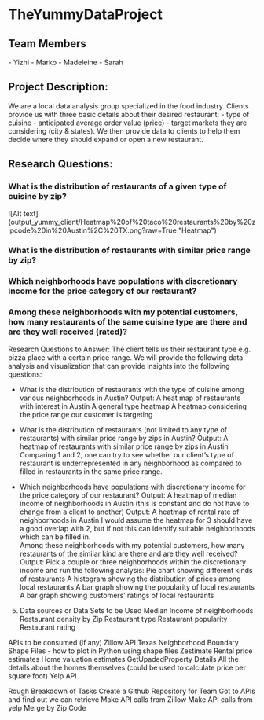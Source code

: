 # TheYummyDataProject


<h2>Team Members</h2> 
- Yizhi
- Marko
- Madeleine
- Sarah

<h2>Project Description:</h2> 
We are a local data analysis group specialized in the food industry.
Clients provide us with three basic details about their desired restaurant:
- type of cuisine
- anticipated average order value (price)
- target markets they are considering (city & states).
We then provide data to clients to help them decide where they should expand or open a new restaurant.

<h2>Research Questions:</h>

<h3>What is the distribution of restaurants of a given type of cuisine by zip?</h3> 
![Alt text](output_yummy_client/Heatmap%20of%20taco%20restaurants%20by%20zipcode%20in%20Austin%2C%20TX.png?raw=True "Heatmap")
<h3>What is the distribution of restaurants with similar price range by zip? </h3>
<h3>Which neighborhoods have populations with discretionary income for the price category of our restaurant? </h3>
<h3>Among these neighborhoods with my potential customers, how many restaurants of the same cuisine type are there and are they well received (rated)? </h3>










Research Questions to Answer: The client tells us their restaurant type e.g. pizza place with a certain price range. We will provide the following data analysis and visualization that can provide insights into the following questions:
- What is the distribution of restaurants with the type of cuisine among various neighborhoods in Austin? 
     Output:  A heat map of  restaurants  with interest  in Austin 
          A general type heatmap
          A heatmap considering the price range our customer is targeting
- What is the distribution of restaurants (not limited to any type of restaurants) with similar price range by zips in Austin?
  Output: A heatmap of restaurants with similar price range by zips in Austin
 Comparing 1 and 2, one can try to see whether our client’s type of restaurant is underrepresented in any neighborhood as compared to filled in restaurants in the same price range.

- Which neighborhoods have populations with discretionary income for the price category of our restaurant?
  Output: A heatmap of median income of neighborhoods in Austin (this is constant and do not have to change from a client to another)
  Output: A heatmap of rental rate of neighborhoods in Austin 
I would assume the heatmap for 3  should have a good overlap with 2, but if not this can identify suitable neighborhoods which can be filled in.     
Among these neighborhoods with my potential customers, how many restaurants of the similar kind are there and are they well received?
Output: Pick a couple or three neighborhoods within the discretionary income and run the following analysis:
Pie chart showing different kinds of restaurants
A histogram showing the distribution of prices among local restaurants 
A bar graph showing the popularity of local restaurants
A bar graph showing customers’ ratings of local restaurants
    
 5. Data sources or Data Sets to be Used
Median Income of neighborhoods
Restaurant density by Zip
Restaurant type
Restaurant popularity 
Restaurant rating

APIs to be consumed (if any)
Zillow API
Texas Neighborhood Boundary Shape Files - how to plot in Python using shape files
Zestimate
Rental price estimates
Home valuation estimates
GetUpadedProperty Details
All the details about the homes themselves (could be used to calculate price per square foot)
Yelp API

Rough Breakdown of Tasks
Create a Github Repository for Team
Got to APIs and find out we can retrieve
Make API calls from Zillow
Make API calls from yelp
Merge by Zip Code
